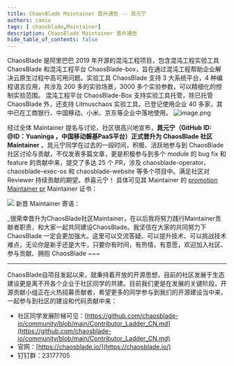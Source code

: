 ```yaml
---
title: ChaosBlade Maintainer 晋升通告 -- 晁元宁
authors: camix
tags: [ chaosblade,Maintainer]
description: ChaosBlade Maintainer 晋升通告
hide_table_of_contents: false
---
```


ChaosBlade 是阿里巴巴 2019 年开源的混沌工程项目，包含混沌工程实验工具 ChaosBlade 和混沌工程平台 ChaosBlade-box，旨在通过混沌工程帮助企业解决云原生过程中高可用问题。实验工具 ChaosBlade 支持 3 大系统平台，4 种编程语言应用，共涉及 200 多的实验场景，3000 多个实验参数，可以精细化的控制实验范围。 混沌工程平台 ChaosBlade-Box 支持实验工具托管，除已托管 ChaosBlade 外，还支持 Litmuschaos 实验工具。已登记使用企业 40 多家，其中已在工商银行、中国移动、小米、京东等企业中落地使用。
![image.png](/img/logo.png)

经过全体 Maintainer 提名与讨论，社区很高兴地宣布，**晁元宁（GitHub ID: @ID：Yuaninga ，中国移动磐基PaaS平台）正式晋升为 ChaosBlade 社区 Maintainer** 。晁元宁同学在过去的一段时间，积极、活跃地参与到 ChaosBlade 社区讨论与贡献，不仅发表多篇文章，更是积极参与到多个 module 的 bug fix 和 feature 的贡献中来，提交了多达 25 个 PR，涉及 chaosblade-operator、chaosblade-exec-os 和 chaosblade-website 等多个项目中。满足社区对 Reviewer 持续贡献的期望。恭喜元宁！
具体可见其 Maintainer 的 [promotion Maintainer pr](https://github.com/chaosblade-io/community/pull/12)
Maintainer 证书：

![](/img/blog/chaosblade-maintainer-ch-certificate-yuanning.png)
新晋 Maintainer 寄语：

_很荣幸晋升为ChaosBlade社区Maintainer，在以后我将努力践行Maintainer贡献者职责，和大家一起共同建设ChaosBlade。我坚信在大家的共同努力下 ChaosBlade 一定会更加强大。这里可以交流答疑、可以提升技术、可以挑战技术难点，无论你是新手还是大牛，只要你有时间，有热情，有意愿，欢迎加入社区、参与贡献、拥抱 ChaosBlade ~~~

---

ChaosBlade自项目发起以来，就秉持着开放的开源思想，目前的社区发展于生态建设更是离不开各个企业于社区同学的共建。目前我们更是在发展的关键阶段，开源贡献小组正在火热招募贡献者，希望更多的同学参与到我们的开源建设当中来，一起参与到社区的建设和代码贡献中来：

- 社区同学发展阶梯可见：[https://github.com/chaosblade-io/community/blob/main/Contributor_Ladder_CN.md](https://github.com/chaosblade-io/community/blob/main/Contributor_Ladder_CN.md)
- 官网：[https://chaosblade.io/](https://chaosblade.io/)
- 钉钉群：23177705

